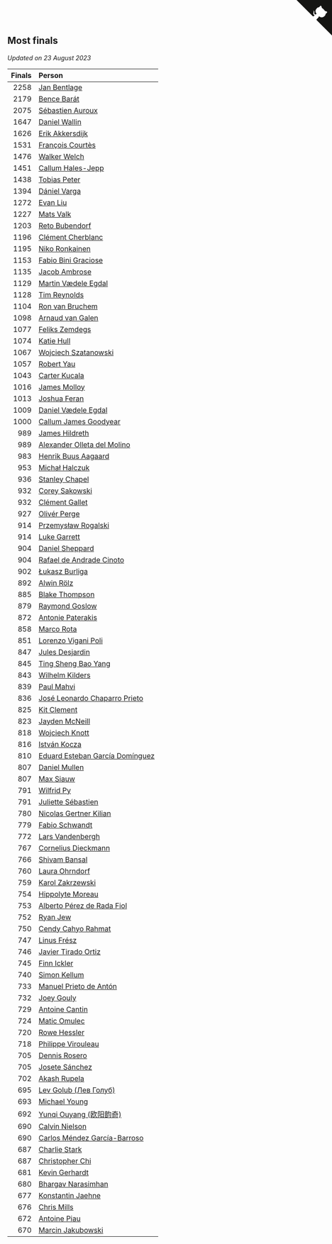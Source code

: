 ## Most finals

*Updated on 23 August 2023*

| Finals | Person |
| ---: | :--- |
| 2258 | [Jan Bentlage](https://www.worldcubeassociation.org/persons/2010BENT01) |
| 2179 | [Bence Barát](https://www.worldcubeassociation.org/persons/2008BARA01) |
| 2075 | [Sébastien Auroux](https://www.worldcubeassociation.org/persons/2008AURO01) |
| 1647 | [Daniel Wallin](https://www.worldcubeassociation.org/persons/2013WALL03) |
| 1626 | [Erik Akkersdijk](https://www.worldcubeassociation.org/persons/2005AKKE01) |
| 1531 | [François Courtès](https://www.worldcubeassociation.org/persons/2008COUR01) |
| 1476 | [Walker Welch](https://www.worldcubeassociation.org/persons/2011WELC01) |
| 1451 | [Callum Hales-Jepp](https://www.worldcubeassociation.org/persons/2012HALE01) |
| 1438 | [Tobias Peter](https://www.worldcubeassociation.org/persons/2014PETE03) |
| 1394 | [Dániel Varga](https://www.worldcubeassociation.org/persons/2008VARG01) |
| 1272 | [Evan Liu](https://www.worldcubeassociation.org/persons/2009LIUE01) |
| 1227 | [Mats Valk](https://www.worldcubeassociation.org/persons/2007VALK01) |
| 1203 | [Reto Bubendorf](https://www.worldcubeassociation.org/persons/2012BUBE01) |
| 1196 | [Clément Cherblanc](https://www.worldcubeassociation.org/persons/2014CHER05) |
| 1195 | [Niko Ronkainen](https://www.worldcubeassociation.org/persons/2010RONK01) |
| 1153 | [Fabio Bini Graciose](https://www.worldcubeassociation.org/persons/2010GRAC02) |
| 1135 | [Jacob Ambrose](https://www.worldcubeassociation.org/persons/2010AMBR01) |
| 1129 | [Martin Vædele Egdal](https://www.worldcubeassociation.org/persons/2013EGDA02) |
| 1128 | [Tim Reynolds](https://www.worldcubeassociation.org/persons/2005REYN01) |
| 1104 | [Ron van Bruchem](https://www.worldcubeassociation.org/persons/2003BRUC01) |
| 1098 | [Arnaud van Galen](https://www.worldcubeassociation.org/persons/2006GALE01) |
| 1077 | [Feliks Zemdegs](https://www.worldcubeassociation.org/persons/2009ZEMD01) |
| 1074 | [Katie Hull](https://www.worldcubeassociation.org/persons/2010HULL01) |
| 1067 | [Wojciech Szatanowski](https://www.worldcubeassociation.org/persons/2011SZAT01) |
| 1057 | [Robert Yau](https://www.worldcubeassociation.org/persons/2009YAUR01) |
| 1043 | [Carter Kucala](https://www.worldcubeassociation.org/persons/2015KUCA01) |
| 1016 | [James Molloy](https://www.worldcubeassociation.org/persons/2011MOLL01) |
| 1013 | [Joshua Feran](https://www.worldcubeassociation.org/persons/2011FERA01) |
| 1009 | [Daniel Vædele Egdal](https://www.worldcubeassociation.org/persons/2013EGDA01) |
| 1000 | [Callum James Goodyear](https://www.worldcubeassociation.org/persons/2012GOOD02) |
| 989 | [James Hildreth](https://www.worldcubeassociation.org/persons/2009HILD01) |
| 989 | [Alexander Olleta del Molino](https://www.worldcubeassociation.org/persons/2008OLLE01) |
| 983 | [Henrik Buus Aagaard](https://www.worldcubeassociation.org/persons/2006BUUS01) |
| 953 | [Michał Halczuk](https://www.worldcubeassociation.org/persons/2006HALC01) |
| 936 | [Stanley Chapel](https://www.worldcubeassociation.org/persons/2016CHAP04) |
| 932 | [Corey Sakowski](https://www.worldcubeassociation.org/persons/2011SAKO01) |
| 932 | [Clément Gallet](https://www.worldcubeassociation.org/persons/2004GALL02) |
| 927 | [Olivér Perge](https://www.worldcubeassociation.org/persons/2007PERG01) |
| 914 | [Przemysław Rogalski](https://www.worldcubeassociation.org/persons/2013ROGA02) |
| 914 | [Luke Garrett](https://www.worldcubeassociation.org/persons/2017GARR05) |
| 904 | [Daniel Sheppard](https://www.worldcubeassociation.org/persons/2009SHEP01) |
| 904 | [Rafael de Andrade Cinoto](https://www.worldcubeassociation.org/persons/2007CINO01) |
| 902 | [Łukasz Burliga](https://www.worldcubeassociation.org/persons/2013BURL01) |
| 892 | [Alwin Rölz](https://www.worldcubeassociation.org/persons/2016ROLZ01) |
| 885 | [Blake Thompson](https://www.worldcubeassociation.org/persons/2010THOM03) |
| 879 | [Raymond Goslow](https://www.worldcubeassociation.org/persons/2014GOSL01) |
| 872 | [Antonie Paterakis](https://www.worldcubeassociation.org/persons/2012PATE01) |
| 858 | [Marco Rota](https://www.worldcubeassociation.org/persons/2009ROTA01) |
| 851 | [Lorenzo Vigani Poli](https://www.worldcubeassociation.org/persons/2007POLI01) |
| 847 | [Jules Desjardin](https://www.worldcubeassociation.org/persons/2010DESJ01) |
| 845 | [Ting Sheng Bao Yang](https://www.worldcubeassociation.org/persons/2008BAOY01) |
| 843 | [Wilhelm Kilders](https://www.worldcubeassociation.org/persons/2010KILD02) |
| 839 | [Paul Mahvi](https://www.worldcubeassociation.org/persons/2012MAHV01) |
| 836 | [José Leonardo Chaparro Prieto](https://www.worldcubeassociation.org/persons/2011CHAP01) |
| 825 | [Kit Clement](https://www.worldcubeassociation.org/persons/2008CLEM01) |
| 823 | [Jayden McNeill](https://www.worldcubeassociation.org/persons/2012MCNE01) |
| 818 | [Wojciech Knott](https://www.worldcubeassociation.org/persons/2011KNOT01) |
| 816 | [István Kocza](https://www.worldcubeassociation.org/persons/2005KOCZ01) |
| 810 | [Eduard Esteban García Domínguez](https://www.worldcubeassociation.org/persons/2011EDUA01) |
| 807 | [Daniel Mullen](https://www.worldcubeassociation.org/persons/2016MULL04) |
| 807 | [Max Siauw](https://www.worldcubeassociation.org/persons/2017SIAU02) |
| 791 | [Wilfrid Py](https://www.worldcubeassociation.org/persons/2016PYWI01) |
| 791 | [Juliette Sébastien](https://www.worldcubeassociation.org/persons/2014SEBA01) |
| 780 | [Nicolas Gertner Kilian](https://www.worldcubeassociation.org/persons/2013GERT01) |
| 779 | [Fabio Schwandt](https://www.worldcubeassociation.org/persons/2014SCHW02) |
| 772 | [Lars Vandenbergh](https://www.worldcubeassociation.org/persons/2003VAND01) |
| 767 | [Cornelius Dieckmann](https://www.worldcubeassociation.org/persons/2009DIEC01) |
| 766 | [Shivam Bansal](https://www.worldcubeassociation.org/persons/2011BANS02) |
| 760 | [Laura Ohrndorf](https://www.worldcubeassociation.org/persons/2009OHRN01) |
| 759 | [Karol Zakrzewski](https://www.worldcubeassociation.org/persons/2014ZAKR01) |
| 754 | [Hippolyte Moreau](https://www.worldcubeassociation.org/persons/2008MORE02) |
| 753 | [Alberto Pérez de Rada Fiol](https://www.worldcubeassociation.org/persons/2011FIOL01) |
| 752 | [Ryan Jew](https://www.worldcubeassociation.org/persons/2008JEWR01) |
| 750 | [Cendy Cahyo Rahmat](https://www.worldcubeassociation.org/persons/2010RAHM02) |
| 747 | [Linus Frész](https://www.worldcubeassociation.org/persons/2011FRES01) |
| 746 | [Javier Tirado Ortiz](https://www.worldcubeassociation.org/persons/2009TIRA01) |
| 745 | [Finn Ickler](https://www.worldcubeassociation.org/persons/2012ICKL01) |
| 740 | [Simon Kellum](https://www.worldcubeassociation.org/persons/2016KELL12) |
| 733 | [Manuel Prieto de Antón](https://www.worldcubeassociation.org/persons/2015ANTO04) |
| 732 | [Joey Gouly](https://www.worldcubeassociation.org/persons/2007GOUL01) |
| 729 | [Antoine Cantin](https://www.worldcubeassociation.org/persons/2010CANT02) |
| 724 | [Matic Omulec](https://www.worldcubeassociation.org/persons/2010OMUL02) |
| 720 | [Rowe Hessler](https://www.worldcubeassociation.org/persons/2007HESS01) |
| 718 | [Philippe Virouleau](https://www.worldcubeassociation.org/persons/2008VIRO01) |
| 705 | [Dennis Rosero](https://www.worldcubeassociation.org/persons/2010ROSE03) |
| 705 | [Josete Sánchez](https://www.worldcubeassociation.org/persons/2015SANC18) |
| 702 | [Akash Rupela](https://www.worldcubeassociation.org/persons/2012RUPE01) |
| 695 | [Lev Golub (Лев Голуб)](https://www.worldcubeassociation.org/persons/2014HOLU01) |
| 693 | [Michael Young](https://www.worldcubeassociation.org/persons/2008YOUN02) |
| 692 | [Yunqi Ouyang (欧阳韵奇)](https://www.worldcubeassociation.org/persons/2007YUNQ01) |
| 690 | [Calvin Nielson](https://www.worldcubeassociation.org/persons/2014NIEL03) |
| 690 | [Carlos Méndez García-Barroso](https://www.worldcubeassociation.org/persons/2010GARC02) |
| 687 | [Charlie Stark](https://www.worldcubeassociation.org/persons/2014STAR05) |
| 687 | [Christopher Chi](https://www.worldcubeassociation.org/persons/2014CHIC01) |
| 681 | [Kevin Gerhardt](https://www.worldcubeassociation.org/persons/2013GERH01) |
| 680 | [Bhargav Narasimhan](https://www.worldcubeassociation.org/persons/2011NARA02) |
| 677 | [Konstantin Jaehne](https://www.worldcubeassociation.org/persons/2015JAEH01) |
| 676 | [Chris Mills](https://www.worldcubeassociation.org/persons/2014MILL04) |
| 672 | [Antoine Piau](https://www.worldcubeassociation.org/persons/2008PIAU01) |
| 670 | [Marcin Jakubowski](https://www.worldcubeassociation.org/persons/2007JAKU01) |


<a href="https://github.com/jonatanklosko/wca_statistics" class="github-corner" aria-label="View source on Github"><svg width="80" height="80" viewBox="0 0 250 250" style="fill:#151513; color:#fff; position: absolute; top: 0; border: 0; right: 0;" aria-hidden="true"><path d="M0,0 L115,115 L130,115 L142,142 L250,250 L250,0 Z"></path><path d="M128.3,109.0 C113.8,99.7 119.0,89.6 119.0,89.6 C122.0,82.7 120.5,78.6 120.5,78.6 C119.2,72.0 123.4,76.3 123.4,76.3 C127.3,80.9 125.5,87.3 125.5,87.3 C122.9,97.6 130.6,101.9 134.4,103.2" fill="currentColor" style="transform-origin: 130px 106px;" class="octo-arm"></path><path d="M115.0,115.0 C114.9,115.1 118.7,116.5 119.8,115.4 L133.7,101.6 C136.9,99.2 139.9,98.4 142.2,98.6 C133.8,88.0 127.5,74.4 143.8,58.0 C148.5,53.4 154.0,51.2 159.7,51.0 C160.3,49.4 163.2,43.6 171.4,40.1 C171.4,40.1 176.1,42.5 178.8,56.2 C183.1,58.6 187.2,61.8 190.9,65.4 C194.5,69.0 197.7,73.2 200.1,77.6 C213.8,80.2 216.3,84.9 216.3,84.9 C212.7,93.1 206.9,96.0 205.4,96.6 C205.1,102.4 203.0,107.8 198.3,112.5 C181.9,128.9 168.3,122.5 157.7,114.1 C157.9,116.9 156.7,120.9 152.7,124.9 L141.0,136.5 C139.8,137.7 141.6,141.9 141.8,141.8 Z" fill="currentColor" class="octo-body"></path></svg></a><style>.github-corner:hover .octo-arm{animation:octocat-wave 560ms ease-in-out}@keyframes octocat-wave{0%,100%{transform:rotate(0)}20%,60%{transform:rotate(-25deg)}40%,80%{transform:rotate(10deg)}}@media (max-width:500px){.github-corner:hover .octo-arm{animation:none}.github-corner .octo-arm{animation:octocat-wave 560ms ease-in-out}}</style>
